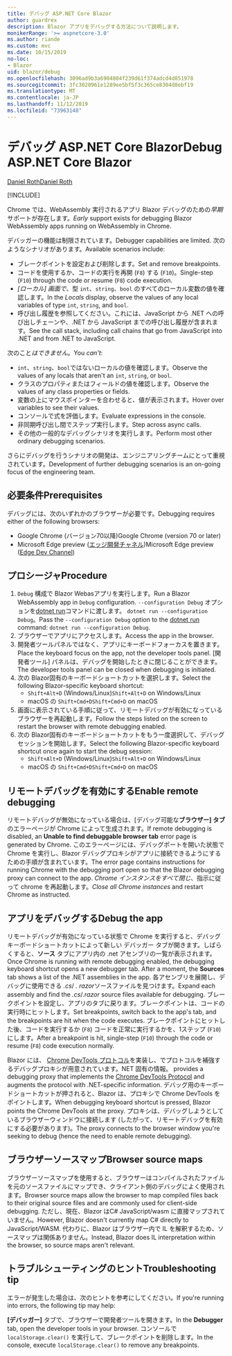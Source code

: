 ```yaml
---
title: デバッグ ASP.NET Core Blazor
author: guardrex
description: Blazor アプリをデバッグする方法について説明します。
monikerRange: '>= aspnetcore-3.0'
ms.author: riande
ms.custom: mvc
ms.date: 10/15/2019
no-loc:
- Blazor
uid: blazor/debug
ms.openlocfilehash: 3096ad9b3a6904804f239d61f374adcd4d851978
ms.sourcegitcommit: 3fc3020961e1289ee5bf5f3c365ce8304d8ebf19
ms.translationtype: MT
ms.contentlocale: ja-JP
ms.lasthandoff: 11/12/2019
ms.locfileid: "73963148"
---
```

# <a name="debug-aspnet-core-opno-locblazor"></a><span data-ttu-id="add5d-103">デバッグ ASP.NET Core Blazor</span><span class="sxs-lookup"><span data-stu-id="add5d-103">Debug ASP.NET Core Blazor</span></span>

[<span data-ttu-id="add5d-104">Daniel Roth</span><span class="sxs-lookup"><span data-stu-id="add5d-104">Daniel Roth</span></span>](https://github.com/danroth27)

[!INCLUDE[](~/includes/blazorwasm-preview-notice.md)]

<span data-ttu-id="add5d-105">Chrome では、WebAssembly 実行されるアプリ Blazor デバッグのための*早期*サポートが存在します。</span><span class="sxs-lookup"><span data-stu-id="add5d-105">*Early* support exists for debugging Blazor WebAssembly apps running on WebAssembly in Chrome.</span></span>

<span data-ttu-id="add5d-106">デバッガーの機能は制限されています。</span><span class="sxs-lookup"><span data-stu-id="add5d-106">Debugger capabilities are limited.</span></span> <span data-ttu-id="add5d-107">次のようなシナリオがあります。</span><span class="sxs-lookup"><span data-stu-id="add5d-107">Available scenarios include:</span></span>

* <span data-ttu-id="add5d-108">ブレークポイントを設定および削除します。</span><span class="sxs-lookup"><span data-stu-id="add5d-108">Set and remove breakpoints.</span></span>
* <span data-ttu-id="add5d-109">コードを使用するか、コードの実行を再開 (`F8`) する (`F10`)。</span><span class="sxs-lookup"><span data-stu-id="add5d-109">Single-step (`F10`) through the code or resume (`F8`) code execution.</span></span>
* <span data-ttu-id="add5d-110">*[ローカル] 画面で*、型 `int`、`string`、`bool` のすべてのローカル変数の値を確認します。</span><span class="sxs-lookup"><span data-stu-id="add5d-110">In the *Locals* display, observe the values of any local variables of type `int`, `string`, and `bool`.</span></span>
* <span data-ttu-id="add5d-111">呼び出し履歴を参照してください。これには、JavaScript から .NET への呼び出しチェーンや、.NET から JavaScript までの呼び出し履歴が含まれます。</span><span class="sxs-lookup"><span data-stu-id="add5d-111">See the call stack, including call chains that go from JavaScript into .NET and from .NET to JavaScript.</span></span>

<span data-ttu-id="add5d-112">次のこと*はできません*。</span><span class="sxs-lookup"><span data-stu-id="add5d-112">You *can't*:</span></span>

* <span data-ttu-id="add5d-113">`int`、`string`、`bool`ではないローカルの値を確認します。</span><span class="sxs-lookup"><span data-stu-id="add5d-113">Observe the values of any locals that aren't an `int`, `string`, or `bool`.</span></span>
* <span data-ttu-id="add5d-114">クラスのプロパティまたはフィールドの値を確認します。</span><span class="sxs-lookup"><span data-stu-id="add5d-114">Observe the values of any class properties or fields.</span></span>
* <span data-ttu-id="add5d-115">変数の上にマウスポインターを合わせると、値が表示されます。</span><span class="sxs-lookup"><span data-stu-id="add5d-115">Hover over variables to see their values.</span></span>
* <span data-ttu-id="add5d-116">コンソールで式を評価します。</span><span class="sxs-lookup"><span data-stu-id="add5d-116">Evaluate expressions in the console.</span></span>
* <span data-ttu-id="add5d-117">非同期呼び出し間でステップ実行します。</span><span class="sxs-lookup"><span data-stu-id="add5d-117">Step across async calls.</span></span>
* <span data-ttu-id="add5d-118">その他の一般的なデバッグシナリオを実行します。</span><span class="sxs-lookup"><span data-stu-id="add5d-118">Perform most other ordinary debugging scenarios.</span></span>

<span data-ttu-id="add5d-119">さらにデバッグを行うシナリオの開発は、エンジニアリングチームにとって重視されています。</span><span class="sxs-lookup"><span data-stu-id="add5d-119">Development of further debugging scenarios is an on-going focus of the engineering team.</span></span>

## <a name="prerequisites"></a><span data-ttu-id="add5d-120">必要条件</span><span class="sxs-lookup"><span data-stu-id="add5d-120">Prerequisites</span></span>

<span data-ttu-id="add5d-121">デバッグには、次のいずれかのブラウザーが必要です。</span><span class="sxs-lookup"><span data-stu-id="add5d-121">Debugging requires either of the following browsers:</span></span>

* <span data-ttu-id="add5d-122">Google Chrome (バージョン70以降)</span><span class="sxs-lookup"><span data-stu-id="add5d-122">Google Chrome (version 70 or later)</span></span>
* <span data-ttu-id="add5d-123">Microsoft Edge preview ([エッジ開発チャネル](https://www.microsoftedgeinsider.com))</span><span class="sxs-lookup"><span data-stu-id="add5d-123">Microsoft Edge preview ([Edge Dev Channel](https://www.microsoftedgeinsider.com))</span></span>

## <a name="procedure"></a><span data-ttu-id="add5d-124">プロシージャ</span><span class="sxs-lookup"><span data-stu-id="add5d-124">Procedure</span></span>

1. <span data-ttu-id="add5d-125">`Debug` 構成で Blazor Webasアプリを実行します。</span><span class="sxs-lookup"><span data-stu-id="add5d-125">Run a Blazor WebAssembly app in `Debug` configuration.</span></span> <span data-ttu-id="add5d-126">`--configuration Debug` オプションを[dotnet run](/dotnet/core/tools/dotnet-run)コマンドに渡します。 `dotnet run --configuration Debug`。</span><span class="sxs-lookup"><span data-stu-id="add5d-126">Pass the `--configuration Debug` option to the [dotnet run](/dotnet/core/tools/dotnet-run) command: `dotnet run --configuration Debug`.</span></span>
1. <span data-ttu-id="add5d-127">ブラウザーでアプリにアクセスします。</span><span class="sxs-lookup"><span data-stu-id="add5d-127">Access the app in the browser.</span></span>
1. <span data-ttu-id="add5d-128">開発者ツールパネルではなく、アプリにキーボードフォーカスを置きます。</span><span class="sxs-lookup"><span data-stu-id="add5d-128">Place the keyboard focus on the app, not the developer tools panel.</span></span> <span data-ttu-id="add5d-129">[開発者ツール] パネルは、デバッグを開始したときに閉じることができます。</span><span class="sxs-lookup"><span data-stu-id="add5d-129">The developer tools panel can be closed when debugging is initiated.</span></span>
1. <span data-ttu-id="add5d-130">次の Blazor固有のキーボードショートカットを選択します。</span><span class="sxs-lookup"><span data-stu-id="add5d-130">Select the following Blazor-specific keyboard shortcut:</span></span>
   * <span data-ttu-id="add5d-131">`Shift+Alt+D` (Windows/Linux)</span><span class="sxs-lookup"><span data-stu-id="add5d-131">`Shift+Alt+D` on Windows/Linux</span></span>
   * <span data-ttu-id="add5d-132">macOS の `Shift+Cmd+D`</span><span class="sxs-lookup"><span data-stu-id="add5d-132">`Shift+Cmd+D` on macOS</span></span>
1. <span data-ttu-id="add5d-133">画面に表示されている手順に従って、リモートデバッグが有効になっているブラウザーを再起動します。</span><span class="sxs-lookup"><span data-stu-id="add5d-133">Follow the steps listed on the screen to restart the browser with remote debugging enabled.</span></span>
1. <span data-ttu-id="add5d-134">次の Blazor固有のキーボードショートカットをもう一度選択して、デバッグセッションを開始します。</span><span class="sxs-lookup"><span data-stu-id="add5d-134">Select the following Blazor-specific keyboard shortcut once again to start the debug session:</span></span>
   * <span data-ttu-id="add5d-135">`Shift+Alt+D` (Windows/Linux)</span><span class="sxs-lookup"><span data-stu-id="add5d-135">`Shift+Alt+D` on Windows/Linux</span></span>
   * <span data-ttu-id="add5d-136">macOS の `Shift+Cmd+D`</span><span class="sxs-lookup"><span data-stu-id="add5d-136">`Shift+Cmd+D` on macOS</span></span>

## <a name="enable-remote-debugging"></a><span data-ttu-id="add5d-137">リモートデバッグを有効にする</span><span class="sxs-lookup"><span data-stu-id="add5d-137">Enable remote debugging</span></span>

<span data-ttu-id="add5d-138">リモートデバッグが無効になっている場合は、[デバッグ可能な**ブラウザー] タブ**のエラーページが Chrome によって生成されます。</span><span class="sxs-lookup"><span data-stu-id="add5d-138">If remote debugging is disabled, an **Unable to find debuggable browser tab** error page is generated by Chrome.</span></span> <span data-ttu-id="add5d-139">このエラーページには、デバッグポートを開いた状態で Chrome を実行し、Blazor デバッグプロキシがアプリに接続できるようにするための手順が含まれています。</span><span class="sxs-lookup"><span data-stu-id="add5d-139">The error page contains instructions for running Chrome with the debugging port open so that the Blazor debugging proxy can connect to the app.</span></span> <span data-ttu-id="add5d-140">*Chrome インスタンスをすべて閉じ*、指示に従って chrome を再起動します。</span><span class="sxs-lookup"><span data-stu-id="add5d-140">*Close all Chrome instances* and restart Chrome as instructed.</span></span>

## <a name="debug-the-app"></a><span data-ttu-id="add5d-141">アプリをデバッグする</span><span class="sxs-lookup"><span data-stu-id="add5d-141">Debug the app</span></span>

<span data-ttu-id="add5d-142">リモートデバッグが有効になっている状態で Chrome を実行すると、デバッグ キーボードショートカットによって新しい デバッガー タブが開きます。しばらくすると、**ソース** タブにアプリ内の .net アセンブリの一覧が表示されます。</span><span class="sxs-lookup"><span data-stu-id="add5d-142">Once Chrome is running with remote debugging enabled, the debugging keyboard shortcut opens a new debugger tab. After a moment, the **Sources** tab shows a list of the .NET assemblies in the app.</span></span> <span data-ttu-id="add5d-143">各アセンブリを展開し、デバッグに使用できる *.cs*/ *. razor*ソースファイルを見つけます。</span><span class="sxs-lookup"><span data-stu-id="add5d-143">Expand each assembly and find the *.cs*/*.razor* source files available for debugging.</span></span> <span data-ttu-id="add5d-144">ブレークポイントを設定し、アプリのタブに戻ります。ブレークポイントは、コードの実行時にヒットします。</span><span class="sxs-lookup"><span data-stu-id="add5d-144">Set breakpoints, switch back to the app's tab, and the breakpoints are hit when the code executes.</span></span> <span data-ttu-id="add5d-145">ブレークポイントにヒットした後、コードを実行するか (`F8`) コードを正常に実行するかを、1ステップ (`F10`) にします。</span><span class="sxs-lookup"><span data-stu-id="add5d-145">After a breakpoint is hit, single-step (`F10`) through the code or resume (`F8`) code execution normally.</span></span>

Blazor<span data-ttu-id="add5d-146"> には、 [Chrome DevTools プロトコル](https://chromedevtools.github.io/devtools-protocol/)を実装し、でプロトコルを補強するデバッグプロキシが用意されています。NET 固有の情報。</span><span class="sxs-lookup"><span data-stu-id="add5d-146"> provides a debugging proxy that implements the [Chrome DevTools Protocol](https://chromedevtools.github.io/devtools-protocol/) and augments the protocol with .NET-specific information.</span></span> <span data-ttu-id="add5d-147">デバッグ用のキーボードショートカットが押されると、Blazor は、プロキシで Chrome DevTools をポイントします。</span><span class="sxs-lookup"><span data-stu-id="add5d-147">When debugging keyboard shortcut is pressed, Blazor points the Chrome DevTools at the proxy.</span></span> <span data-ttu-id="add5d-148">プロキシは、デバッグしようとしているブラウザーウィンドウに接続します (したがって、リモートデバッグを有効にする必要があります)。</span><span class="sxs-lookup"><span data-stu-id="add5d-148">The proxy connects to the browser window you're seeking to debug (hence the need to enable remote debugging).</span></span>

## <a name="browser-source-maps"></a><span data-ttu-id="add5d-149">ブラウザーソースマップ</span><span class="sxs-lookup"><span data-stu-id="add5d-149">Browser source maps</span></span>

<span data-ttu-id="add5d-150">ブラウザーソースマップを使用すると、ブラウザーはコンパイルされたファイルを元のソースファイルにマップでき、クライアント側のデバッグによく使用されます。</span><span class="sxs-lookup"><span data-stu-id="add5d-150">Browser source maps allow the browser to map compiled files back to their original source files and are commonly used for client-side debugging.</span></span> <span data-ttu-id="add5d-151">ただし、現在、Blazor はC# JavaScript/wasm に直接マップされていません。</span><span class="sxs-lookup"><span data-stu-id="add5d-151">However, Blazor doesn't currently map C# directly to JavaScript/WASM.</span></span> <span data-ttu-id="add5d-152">代わりに、Blazor はブラウザー内で IL を解釈するため、ソースマップは関係ありません。</span><span class="sxs-lookup"><span data-stu-id="add5d-152">Instead, Blazor does IL interpretation within the browser, so source maps aren't relevant.</span></span>

## <a name="troubleshooting-tip"></a><span data-ttu-id="add5d-153">トラブルシューティングのヒント</span><span class="sxs-lookup"><span data-stu-id="add5d-153">Troubleshooting tip</span></span>

<span data-ttu-id="add5d-154">エラーが発生した場合は、次のヒントを参考にしてください。</span><span class="sxs-lookup"><span data-stu-id="add5d-154">If you're running into errors, the following tip may help:</span></span>

<span data-ttu-id="add5d-155">**[デバッガー]** タブで、ブラウザーで開発者ツールを開きます。</span><span class="sxs-lookup"><span data-stu-id="add5d-155">In the **Debugger** tab, open the developer tools in your browser.</span></span> <span data-ttu-id="add5d-156">コンソールで `localStorage.clear()` を実行して、ブレークポイントを削除します。</span><span class="sxs-lookup"><span data-stu-id="add5d-156">In the console, execute `localStorage.clear()` to remove any breakpoints.</span></span>
